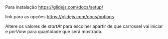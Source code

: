 Para instalação https://glidejs.com/docs/setup/

link para as opções https://glidejs.com/docs/options

Altere os valores de _startAt_ para escolher apartir de que carrossel vai iniciar e _perView_ para quantidade que será mostrada.